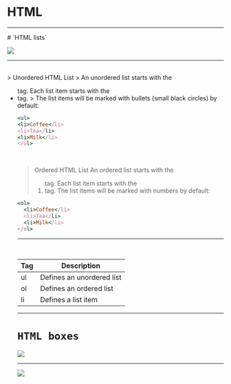 # HTML 
<hr>
# `HTML lists`

![](https://miro.medium.com/max/876/1*HjpS84zsYK2ud3Ale19Oqw.png)

 <hr>
 <br>
> Unordered HTML List
> An unordered list starts with the <ul> tag. Each list item starts with the <li> tag.
> The list items will be marked with bullets (small black circles) by default:
  
  ``` ruby
  <ul>
  <li>Coffee</li>
  <li>Tea</li>
  <li>Milk</li>
</ul>
  ```
  <br>
  
> Ordered HTML List
> An ordered list starts with the <ol> tag. Each list item starts with the <li> tag.
> The list items will be marked with numbers by default:

``` ruby 
<ol>
  <li>Coffee</li>
  <li>Tea</li>
  <li>Milk</li>
</ol>
```

<hr>
<br>

| Tag  | Description                |
| ---- | ------------------------   |
| ul   | Defines an unordered list  |
| ol   | Defines an ordered list    |
| li   | Defines a list item        |


<hr>










# `HTML boxes`

![](https://i0.wp.com/css-tricks.com/wp-content/uploads/2017/10/gif4.gif?ssl=1)








<hr>

![](https://i.gifer.com/4ltg.gif)









